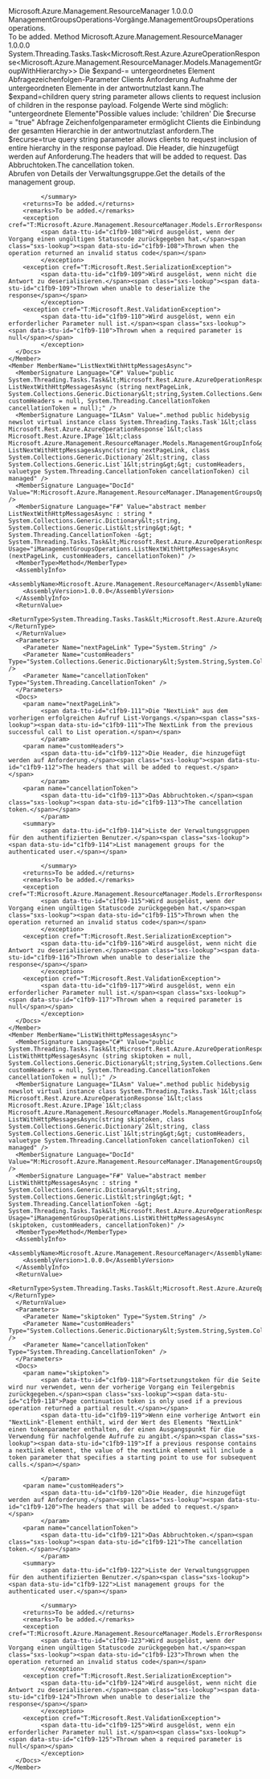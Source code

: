<Type Name="IManagementGroupsOperations" FullName="Microsoft.Azure.Management.ResourceManager.IManagementGroupsOperations">
  <TypeSignature Language="C#" Value="public interface IManagementGroupsOperations" />
  <TypeSignature Language="ILAsm" Value=".class public interface auto ansi abstract IManagementGroupsOperations" />
  <TypeSignature Language="DocId" Value="T:Microsoft.Azure.Management.ResourceManager.IManagementGroupsOperations" />
  <TypeSignature Language="VB.NET" Value="Public Interface IManagementGroupsOperations" />
  <TypeSignature Language="F#" Value="type IManagementGroupsOperations = interface" />
  <AssemblyInfo>
    <AssemblyName>Microsoft.Azure.Management.ResourceManager</AssemblyName>
    <AssemblyVersion>1.0.0.0</AssemblyVersion>
  </AssemblyInfo>
  <Interfaces />
  <Docs>
    <summary>
            <span data-ttu-id="c1fb9-101">ManagementGroupsOperations-Vorgänge.</span><span class="sxs-lookup"><span data-stu-id="c1fb9-101">ManagementGroupsOperations operations.</span></span>
            </summary>
    <remarks>To be added.</remarks>
  </Docs>
  <Members>
    <Member MemberName="GetWithHttpMessagesAsync">
      <MemberSignature Language="C#" Value="public System.Threading.Tasks.Task&lt;Microsoft.Rest.Azure.AzureOperationResponse&lt;Microsoft.Azure.Management.ResourceManager.Models.ManagementGroupWithHierarchy&gt;&gt; GetWithHttpMessagesAsync (string expand = null, Nullable&lt;bool&gt; recurse = null, System.Collections.Generic.Dictionary&lt;string,System.Collections.Generic.List&lt;string&gt;&gt; customHeaders = null, System.Threading.CancellationToken cancellationToken = null);" />
      <MemberSignature Language="ILAsm" Value=".method public hidebysig newslot virtual instance class System.Threading.Tasks.Task`1&lt;class Microsoft.Rest.Azure.AzureOperationResponse`1&lt;class Microsoft.Azure.Management.ResourceManager.Models.ManagementGroupWithHierarchy&gt;&gt; GetWithHttpMessagesAsync(string expand, valuetype System.Nullable`1&lt;bool&gt; recurse, class System.Collections.Generic.Dictionary`2&lt;string, class System.Collections.Generic.List`1&lt;string&gt;&gt; customHeaders, valuetype System.Threading.CancellationToken cancellationToken) cil managed" />
      <MemberSignature Language="DocId" Value="M:Microsoft.Azure.Management.ResourceManager.IManagementGroupsOperations.GetWithHttpMessagesAsync(System.String,System.Nullable{System.Boolean},System.Collections.Generic.Dictionary{System.String,System.Collections.Generic.List{System.String}},System.Threading.CancellationToken)" />
      <MemberSignature Language="F#" Value="abstract member GetWithHttpMessagesAsync : string * Nullable&lt;bool&gt; * System.Collections.Generic.Dictionary&lt;string, System.Collections.Generic.List&lt;string&gt;&gt; * System.Threading.CancellationToken -&gt; System.Threading.Tasks.Task&lt;Microsoft.Rest.Azure.AzureOperationResponse&lt;Microsoft.Azure.Management.ResourceManager.Models.ManagementGroupWithHierarchy&gt;&gt;" Usage="iManagementGroupsOperations.GetWithHttpMessagesAsync (expand, recurse, customHeaders, cancellationToken)" />
      <MemberType>Method</MemberType>
      <AssemblyInfo>
        <AssemblyName>Microsoft.Azure.Management.ResourceManager</AssemblyName>
        <AssemblyVersion>1.0.0.0</AssemblyVersion>
      </AssemblyInfo>
      <ReturnValue>
        <ReturnType>System.Threading.Tasks.Task&lt;Microsoft.Rest.Azure.AzureOperationResponse&lt;Microsoft.Azure.Management.ResourceManager.Models.ManagementGroupWithHierarchy&gt;&gt;</ReturnType>
      </ReturnValue>
      <Parameters>
        <Parameter Name="expand" Type="System.String" />
        <Parameter Name="recurse" Type="System.Nullable&lt;System.Boolean&gt;" />
        <Parameter Name="customHeaders" Type="System.Collections.Generic.Dictionary&lt;System.String,System.Collections.Generic.List&lt;System.String&gt;&gt;" />
        <Parameter Name="cancellationToken" Type="System.Threading.CancellationToken" />
      </Parameters>
      <Docs>
        <param name="expand">
             <span data-ttu-id="c1fb9-102">Die $expand-= untergeordnetes Element Abfragezeichenfolgen-Parameter Clients Anforderung Aufnahme der untergeordneten Elemente in der antwortnutzlast kann.</span><span class="sxs-lookup"><span data-stu-id="c1fb9-102">The $expand=children query string parameter allows clients to request inclusion of children in the response payload.</span></span> <span data-ttu-id="c1fb9-103">Folgende Werte sind möglich: "untergeordnete Elemente"</span><span class="sxs-lookup"><span data-stu-id="c1fb9-103">Possible values include: 'children'</span></span>
             </param>
        <param name="recurse">
             <span data-ttu-id="c1fb9-104">Die $recurse = "true" Abfrage Zeichenfolgenparameter ermöglicht Clients die Einbindung der gesamten Hierarchie in der antwortnutzlast anfordern.</span><span class="sxs-lookup"><span data-stu-id="c1fb9-104">The $recurse=true query string parameter allows clients to request inclusion of entire hierarchy in the response payload.</span></span>
             </param>
        <param name="customHeaders">
             <span data-ttu-id="c1fb9-105">Die Header, die hinzugefügt werden auf Anforderung.</span><span class="sxs-lookup"><span data-stu-id="c1fb9-105">The headers that will be added to request.</span></span>
             </param>
        <param name="cancellationToken">
             <span data-ttu-id="c1fb9-106">Das Abbruchtoken.</span><span class="sxs-lookup"><span data-stu-id="c1fb9-106">The cancellation token.</span></span>
             </param>
        <summary>
             <span data-ttu-id="c1fb9-107">Abrufen von Details der Verwaltungsgruppe.</span><span class="sxs-lookup"><span data-stu-id="c1fb9-107">Get the details of the management group.</span></span>
            
             </summary>
        <returns>To be added.</returns>
        <remarks>To be added.</remarks>
        <exception cref="T:Microsoft.Azure.Management.ResourceManager.Models.ErrorResponseException">
             <span data-ttu-id="c1fb9-108">Wird ausgelöst, wenn der Vorgang einen ungültigen Statuscode zurückgegeben hat.</span><span class="sxs-lookup"><span data-stu-id="c1fb9-108">Thrown when the operation returned an invalid status code</span></span>
             </exception>
        <exception cref="T:Microsoft.Rest.SerializationException">
             <span data-ttu-id="c1fb9-109">Wird ausgelöst, wenn nicht die Antwort zu deserialisieren.</span><span class="sxs-lookup"><span data-stu-id="c1fb9-109">Thrown when unable to deserialize the response</span></span>
             </exception>
        <exception cref="T:Microsoft.Rest.ValidationException">
             <span data-ttu-id="c1fb9-110">Wird ausgelöst, wenn ein erforderlicher Parameter null ist.</span><span class="sxs-lookup"><span data-stu-id="c1fb9-110">Thrown when a required parameter is null</span></span>
             </exception>
      </Docs>
    </Member>
    <Member MemberName="ListNextWithHttpMessagesAsync">
      <MemberSignature Language="C#" Value="public System.Threading.Tasks.Task&lt;Microsoft.Rest.Azure.AzureOperationResponse&lt;Microsoft.Rest.Azure.IPage&lt;Microsoft.Azure.Management.ResourceManager.Models.ManagementGroupInfo&gt;&gt;&gt; ListNextWithHttpMessagesAsync (string nextPageLink, System.Collections.Generic.Dictionary&lt;string,System.Collections.Generic.List&lt;string&gt;&gt; customHeaders = null, System.Threading.CancellationToken cancellationToken = null);" />
      <MemberSignature Language="ILAsm" Value=".method public hidebysig newslot virtual instance class System.Threading.Tasks.Task`1&lt;class Microsoft.Rest.Azure.AzureOperationResponse`1&lt;class Microsoft.Rest.Azure.IPage`1&lt;class Microsoft.Azure.Management.ResourceManager.Models.ManagementGroupInfo&gt;&gt;&gt; ListNextWithHttpMessagesAsync(string nextPageLink, class System.Collections.Generic.Dictionary`2&lt;string, class System.Collections.Generic.List`1&lt;string&gt;&gt; customHeaders, valuetype System.Threading.CancellationToken cancellationToken) cil managed" />
      <MemberSignature Language="DocId" Value="M:Microsoft.Azure.Management.ResourceManager.IManagementGroupsOperations.ListNextWithHttpMessagesAsync(System.String,System.Collections.Generic.Dictionary{System.String,System.Collections.Generic.List{System.String}},System.Threading.CancellationToken)" />
      <MemberSignature Language="F#" Value="abstract member ListNextWithHttpMessagesAsync : string * System.Collections.Generic.Dictionary&lt;string, System.Collections.Generic.List&lt;string&gt;&gt; * System.Threading.CancellationToken -&gt; System.Threading.Tasks.Task&lt;Microsoft.Rest.Azure.AzureOperationResponse&lt;Microsoft.Rest.Azure.IPage&lt;Microsoft.Azure.Management.ResourceManager.Models.ManagementGroupInfo&gt;&gt;&gt;" Usage="iManagementGroupsOperations.ListNextWithHttpMessagesAsync (nextPageLink, customHeaders, cancellationToken)" />
      <MemberType>Method</MemberType>
      <AssemblyInfo>
        <AssemblyName>Microsoft.Azure.Management.ResourceManager</AssemblyName>
        <AssemblyVersion>1.0.0.0</AssemblyVersion>
      </AssemblyInfo>
      <ReturnValue>
        <ReturnType>System.Threading.Tasks.Task&lt;Microsoft.Rest.Azure.AzureOperationResponse&lt;Microsoft.Rest.Azure.IPage&lt;Microsoft.Azure.Management.ResourceManager.Models.ManagementGroupInfo&gt;&gt;&gt;</ReturnType>
      </ReturnValue>
      <Parameters>
        <Parameter Name="nextPageLink" Type="System.String" />
        <Parameter Name="customHeaders" Type="System.Collections.Generic.Dictionary&lt;System.String,System.Collections.Generic.List&lt;System.String&gt;&gt;" />
        <Parameter Name="cancellationToken" Type="System.Threading.CancellationToken" />
      </Parameters>
      <Docs>
        <param name="nextPageLink">
             <span data-ttu-id="c1fb9-111">Die "NextLink" aus dem vorherigen erfolgreichen Aufruf List-Vorgangs.</span><span class="sxs-lookup"><span data-stu-id="c1fb9-111">The NextLink from the previous successful call to List operation.</span></span>
             </param>
        <param name="customHeaders">
             <span data-ttu-id="c1fb9-112">Die Header, die hinzugefügt werden auf Anforderung.</span><span class="sxs-lookup"><span data-stu-id="c1fb9-112">The headers that will be added to request.</span></span>
             </param>
        <param name="cancellationToken">
             <span data-ttu-id="c1fb9-113">Das Abbruchtoken.</span><span class="sxs-lookup"><span data-stu-id="c1fb9-113">The cancellation token.</span></span>
             </param>
        <summary>
             <span data-ttu-id="c1fb9-114">Liste der Verwaltungsgruppen für den authentifizierten Benutzer.</span><span class="sxs-lookup"><span data-stu-id="c1fb9-114">List management groups for the authenticated user.</span></span>
            
             </summary>
        <returns>To be added.</returns>
        <remarks>To be added.</remarks>
        <exception cref="T:Microsoft.Azure.Management.ResourceManager.Models.ErrorResponseException">
             <span data-ttu-id="c1fb9-115">Wird ausgelöst, wenn der Vorgang einen ungültigen Statuscode zurückgegeben hat.</span><span class="sxs-lookup"><span data-stu-id="c1fb9-115">Thrown when the operation returned an invalid status code</span></span>
             </exception>
        <exception cref="T:Microsoft.Rest.SerializationException">
             <span data-ttu-id="c1fb9-116">Wird ausgelöst, wenn nicht die Antwort zu deserialisieren.</span><span class="sxs-lookup"><span data-stu-id="c1fb9-116">Thrown when unable to deserialize the response</span></span>
             </exception>
        <exception cref="T:Microsoft.Rest.ValidationException">
             <span data-ttu-id="c1fb9-117">Wird ausgelöst, wenn ein erforderlicher Parameter null ist.</span><span class="sxs-lookup"><span data-stu-id="c1fb9-117">Thrown when a required parameter is null</span></span>
             </exception>
      </Docs>
    </Member>
    <Member MemberName="ListWithHttpMessagesAsync">
      <MemberSignature Language="C#" Value="public System.Threading.Tasks.Task&lt;Microsoft.Rest.Azure.AzureOperationResponse&lt;Microsoft.Rest.Azure.IPage&lt;Microsoft.Azure.Management.ResourceManager.Models.ManagementGroupInfo&gt;&gt;&gt; ListWithHttpMessagesAsync (string skiptoken = null, System.Collections.Generic.Dictionary&lt;string,System.Collections.Generic.List&lt;string&gt;&gt; customHeaders = null, System.Threading.CancellationToken cancellationToken = null);" />
      <MemberSignature Language="ILAsm" Value=".method public hidebysig newslot virtual instance class System.Threading.Tasks.Task`1&lt;class Microsoft.Rest.Azure.AzureOperationResponse`1&lt;class Microsoft.Rest.Azure.IPage`1&lt;class Microsoft.Azure.Management.ResourceManager.Models.ManagementGroupInfo&gt;&gt;&gt; ListWithHttpMessagesAsync(string skiptoken, class System.Collections.Generic.Dictionary`2&lt;string, class System.Collections.Generic.List`1&lt;string&gt;&gt; customHeaders, valuetype System.Threading.CancellationToken cancellationToken) cil managed" />
      <MemberSignature Language="DocId" Value="M:Microsoft.Azure.Management.ResourceManager.IManagementGroupsOperations.ListWithHttpMessagesAsync(System.String,System.Collections.Generic.Dictionary{System.String,System.Collections.Generic.List{System.String}},System.Threading.CancellationToken)" />
      <MemberSignature Language="F#" Value="abstract member ListWithHttpMessagesAsync : string * System.Collections.Generic.Dictionary&lt;string, System.Collections.Generic.List&lt;string&gt;&gt; * System.Threading.CancellationToken -&gt; System.Threading.Tasks.Task&lt;Microsoft.Rest.Azure.AzureOperationResponse&lt;Microsoft.Rest.Azure.IPage&lt;Microsoft.Azure.Management.ResourceManager.Models.ManagementGroupInfo&gt;&gt;&gt;" Usage="iManagementGroupsOperations.ListWithHttpMessagesAsync (skiptoken, customHeaders, cancellationToken)" />
      <MemberType>Method</MemberType>
      <AssemblyInfo>
        <AssemblyName>Microsoft.Azure.Management.ResourceManager</AssemblyName>
        <AssemblyVersion>1.0.0.0</AssemblyVersion>
      </AssemblyInfo>
      <ReturnValue>
        <ReturnType>System.Threading.Tasks.Task&lt;Microsoft.Rest.Azure.AzureOperationResponse&lt;Microsoft.Rest.Azure.IPage&lt;Microsoft.Azure.Management.ResourceManager.Models.ManagementGroupInfo&gt;&gt;&gt;</ReturnType>
      </ReturnValue>
      <Parameters>
        <Parameter Name="skiptoken" Type="System.String" />
        <Parameter Name="customHeaders" Type="System.Collections.Generic.Dictionary&lt;System.String,System.Collections.Generic.List&lt;System.String&gt;&gt;" />
        <Parameter Name="cancellationToken" Type="System.Threading.CancellationToken" />
      </Parameters>
      <Docs>
        <param name="skiptoken">
             <span data-ttu-id="c1fb9-118">Fortsetzungstoken für die Seite wird nur verwendet, wenn der vorherige Vorgang ein Teilergebnis zurückgegeben.</span><span class="sxs-lookup"><span data-stu-id="c1fb9-118">Page continuation token is only used if a previous operation returned a partial result.</span></span>
             <span data-ttu-id="c1fb9-119">Wenn eine vorherige Antwort ein "NextLink"-Element enthält, wird der Wert des Elements "NextLink" einen tokenparameter enthalten, der einen Ausgangspunkt für die Verwendung für nachfolgende Aufrufe zu angibt.</span><span class="sxs-lookup"><span data-stu-id="c1fb9-119">If a previous response contains a nextLink element, the value of the nextLink element will include a token parameter that specifies a starting point to use for subsequent calls.</span></span>
             
             </param>
        <param name="customHeaders">
             <span data-ttu-id="c1fb9-120">Die Header, die hinzugefügt werden auf Anforderung.</span><span class="sxs-lookup"><span data-stu-id="c1fb9-120">The headers that will be added to request.</span></span>
             </param>
        <param name="cancellationToken">
             <span data-ttu-id="c1fb9-121">Das Abbruchtoken.</span><span class="sxs-lookup"><span data-stu-id="c1fb9-121">The cancellation token.</span></span>
             </param>
        <summary>
             <span data-ttu-id="c1fb9-122">Liste der Verwaltungsgruppen für den authentifizierten Benutzer.</span><span class="sxs-lookup"><span data-stu-id="c1fb9-122">List management groups for the authenticated user.</span></span>
            
             </summary>
        <returns>To be added.</returns>
        <remarks>To be added.</remarks>
        <exception cref="T:Microsoft.Azure.Management.ResourceManager.Models.ErrorResponseException">
             <span data-ttu-id="c1fb9-123">Wird ausgelöst, wenn der Vorgang einen ungültigen Statuscode zurückgegeben hat.</span><span class="sxs-lookup"><span data-stu-id="c1fb9-123">Thrown when the operation returned an invalid status code</span></span>
             </exception>
        <exception cref="T:Microsoft.Rest.SerializationException">
             <span data-ttu-id="c1fb9-124">Wird ausgelöst, wenn nicht die Antwort zu deserialisieren.</span><span class="sxs-lookup"><span data-stu-id="c1fb9-124">Thrown when unable to deserialize the response</span></span>
             </exception>
        <exception cref="T:Microsoft.Rest.ValidationException">
             <span data-ttu-id="c1fb9-125">Wird ausgelöst, wenn ein erforderlicher Parameter null ist.</span><span class="sxs-lookup"><span data-stu-id="c1fb9-125">Thrown when a required parameter is null</span></span>
             </exception>
      </Docs>
    </Member>
  </Members>
</Type>